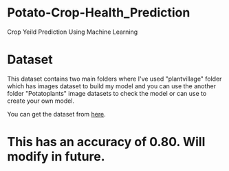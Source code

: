 # Potato-Crop-Health_Prediction
Crop Yeild Prediction Using Machine Learning

# Dataset 
This dataset contains two main folders where I've used "plantvillage" folder which has images dataset to build my  model and you can use the another folder "Potatoplants" image datasets to check the model or can use to create your own model.

You can get the dataset from [here](https://www.kaggle.com/datasets/hafiznouman786/potato-plant-diseases-data).

# This has an accuracy of 0.80. Will modify in future.

